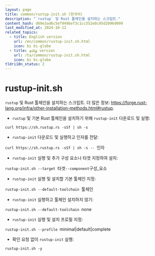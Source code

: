 ```yaml
---
layout: page
title: common/rustup-init.sh (한국어)
description: "`rustup` 및 Rust 툴체인을 설치하는 스크립트."
content_hash: d69e3ad6c5ef949bef3c1cc552e0c95d2096d099
last_modified_at: 2024-10-12
related_topics:
  - title: English version
    url: /en/common/rustup-init.sh.html
    icon: bi bi-globe
  - title: தமிழ் version
    url: /ta/common/rustup-init.sh.html
    icon: bi bi-globe
tldri18n_status: 2
---
```

# rustup-init.sh

`rustup` 및 Rust 툴체인을 설치하는 스크립트.
더 많은 정보: <https://forge.rust-lang.org/infra/other-installation-methods.html#rustup>.

- `rustup` 및 기본 Rust 툴체인을 설치하기 위해 `rustup-init` 다운로드 및 실행:

`curl https://sh.rustup.rs -sSf | sh -s`

- `rustup-init` 다운로드 및 실행하고 인자를 전달:

`curl https://sh.rustup.rs -sSf | sh -s -- `<span class="tldr-var badge badge-pill bg-dark-lm bg-white-dm text-white-lm text-dark-dm font-weight-bold">인자</span>

- `rustup-init` 실행 및 추가 구성 요소나 타겟 지정하여 설치:

`rustup-init.sh --target `<span class="tldr-var badge badge-pill bg-dark-lm bg-white-dm text-white-lm text-dark-dm font-weight-bold">타겟</span>` --component `<span class="tldr-var badge badge-pill bg-dark-lm bg-white-dm text-white-lm text-dark-dm font-weight-bold">구성_요소</span>

- `rustup-init` 실행 및 설치할 기본 툴체인 지정:

`rustup-init.sh --default-toolchain `<span class="tldr-var badge badge-pill bg-dark-lm bg-white-dm text-white-lm text-dark-dm font-weight-bold">툴체인</span>

- `rustup-init` 실행하고 툴체인 설치하지 않기:

`rustup-init.sh --default-toolchain `<span class="tldr-var badge badge-pill bg-dark-lm bg-white-dm text-white-lm text-dark-dm font-weight-bold">none</span>

- `rustup-init` 실행 및 설치 프로필 지정:

`rustup-init.sh --profile `<span class="tldr-var badge badge-pill bg-dark-lm bg-white-dm text-white-lm text-dark-dm font-weight-bold">minimal|default|complete</span>

- 확인 요청 없이 `rustup-init` 실행:

`rustup-init.sh -y`
